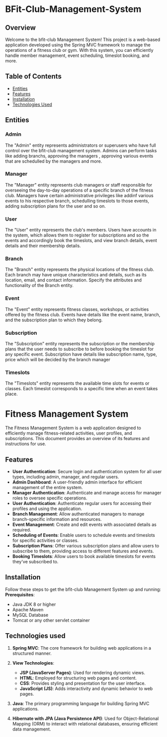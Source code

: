 # BFit-Club-Management-System

## Overview
Welcome to the bfit-club Management System! This project is a web-based application developed using the Spring MVC framework to manage the operations of a fitness club or gym. With this system, you can efficiently handle member management, event scheduling, timeslot booking, and more. 

## Table of Contents

- [Entities](#entities)
- [Features](#features)
- [Installation](#installation)
- [Technologies Used](#technologies-used)


## Entities

### Admin

The "Admin" entity represents administrators or superusers who have full control over the bfit-club management system. Admins can perform tasks like adding branchs, approving the managers , approving various events that are schedulled by the managers and more.

### Manager

The "Manager" entity represents club managers or staff responsible for overseeing the day-to-day operations of a specific branch of the fitness club. Managers have certain administrative privileges like addinf various events to his respective branch, schedulling timeslots to those events, adding subscription plans for the user and so on. 

### User

The "User" entity represents the club's members. Users have accounts in the system, which allows them to register for subscriptions and so the events and accordingly book the timeslots, and view branch details, event details and their membership details. 

### Branch

The "Branch" entity represents the physical locations of the fitness club. Each branch may have unique characteristics and details, such as its location, email, and contact information. Specify the attributes and functionality of the Branch entity.

### Event

The "Event" entity represents fitness classes, workshops, or activities offered by the fitness club. Events have details like the event name, branch, and the subscription plan to which they belong. 

### Subscription

The "Subscription" entity represents the subscription or the membership plans that the user needs to subscribe to before booking the timeslot for any specific event. Subscription have details like subscription name, type, price which will be decided by the branch manager

### Timeslots

The "Timeslots" entity represents the available time slots for events or classes. Each timeslot corresponds to a specific time when an event takes place. 

# Fitness Management System

The Fitness Management System is a web application designed to efficiently manage fitness-related activities, user profiles, and subscriptions. This document provides an overview of its features and instructions for use.

## Features

- **User Authentication**: Secure login and authentication system for all user types, including admin, manager, and regular users.
- **Admin Dashboard**: A user-friendly admin interface for efficient management of the entire system.
- **Manager Authentication**: Authenticate and manage access for manager roles to oversee specific operations.
- **User Authentication**: Authenticate regular users for accessing their profiles and using the application.
- **Branch Management**: Allow authenticated managers to manage branch-specific information and resources.
- **Event Management**: Create and edit events with associated details as required. 
- **Scheduling of Events**: Enable users to schedule events and timeslots for specific activities or classes.
- **Subscription Plans**: Offer various subscription plans and allow users to subscribe to them, providing access to different features and events.
- **Booking Timeslots**: Allow users to book available timeslots for events they've subscribed to.


## Installation

Follow these steps to get the bfit-club Management System up and running:
    **Prerequisites**:
   - Java JDK 8 or higher
   - Apache Maven
   - MySQL Database
   - Tomcat or any other servlet container

## Technologies used

1. **Spring MVC**: The core framework for building web applications in a structured manner.

2. **View Technologies**:
   - **JSP (JavaServer Pages)**: Used for rendering dynamic views.
   - **HTML**: Employed for structuring web pages and content.
   - **CSS**: Provides styling and presentation for the user interface.
   - **JavaScript (JS)**: Adds interactivity and dynamic behavior to web pages.

3. **Java**: The primary programming language for building Spring MVC applications.

4. **Hibernate with JPA (Java Persistence API)**: Used for Object-Relational Mapping (ORM) to interact with relational databases, ensuring efficient data management.



